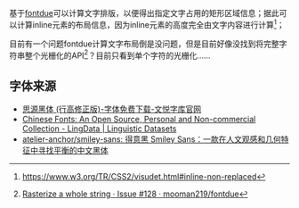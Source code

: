 基于[fontdue](https://github.com/mooman219/fontdue)可以计算文字排版，以便得出指定文字占用的矩形区域信息；据此可以计算inline元素的布局信息，因为inline元素的高度完全由文字内容进行计算[^1]；



目前有一个问题fontdue计算文字布局倒是没问题，但是目前好像没找到将完整字符串整个光栅化的API[^2]？目前只看到单个字符的光栅化……



## 字体来源

- [思源黑体 (行高修正版)-字体免费下载-文悦字库官网](https://wenyue.cn/fonts/1504)
- [Chinese Fonts: An Open Source, Personal and Non-commercial Collection - LingData | Linguistic Datasets](https://lingdata.org/archives/fonts.html)
- [atelier-anchor/smiley-sans: 得意黑 Smiley Sans：一款在人文观感和几何特征中寻找平衡的中文黑体](https://github.com/atelier-anchor/smiley-sans)



[^1]: https://www.w3.org/TR/CSS2/visudet.html#inline-non-replaced
[^2]: [Rasterize a whole string · Issue #128 · mooman219/fontdue](https://github.com/mooman219/fontdue/issues/128)
